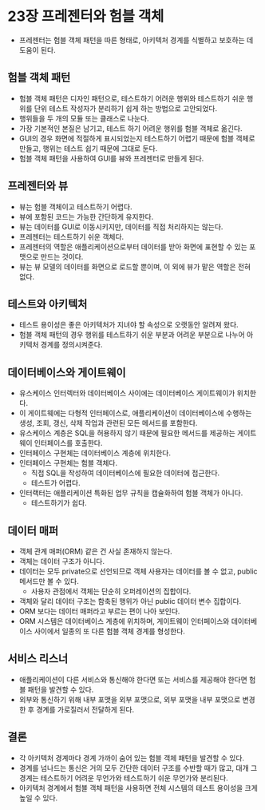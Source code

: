 # 23장 프레젠터와 험블 객체

- 프레젠터는 험블 객체 패턴을 따른 형태로, 아키텍처 경계를 식별하고 보호하는 데 도움이 된다.

## 험블 객체 패턴

- 험블 객체 패턴은 디자인 패턴으로, 테스트하기 어려운 행위와 테스트하기 쉬운 행위를 단위 테스트 작성자가 분리하기 쉽게 하는 방법으로 고안되었다.
- 행위들을 두 개의 모듈 또는 클래스로 나눈다.
- 가장 기본적인 본질은 남기고, 테스트 하기 어려운 행위를 험블 객체로 옮긴다.
- GUI의 경우 화면에 적절하게 표시되었는지 테스트하기 어렵기 때문에 험블 객체로 만들고, 행위는 테스트 쉽기 때문에 그대로 둔다.
- 험블 객체 패턴을 사용하여 GUI를 뷰와 프레젠터로 만들게 된다.


## 프레젠터와 뷰

- 뷰는 험블 객체이고 테스트하기 어렵다.
- 뷰에 포함된 코드는 가능한 간단하게 유지한다.
- 뷰는 데이터를 GUI로 이동시키지만, 데이터를 직접 처리하지는 않는다.
- 프레젠터는 테스트하기 쉬운 객체다.
- 프레젠터의 역할은 애플리케이션으로부터 데이터를 받아 화면에 표현할 수 있는 포맷으로 만드는 것이다.
- 뷰는 뷰 모델의 데이터를 화면으로 로드할 뿐이며, 이 외에 뷰가 맡은 역할은 전혀 없다.

## 테스트와 아키텍처

- 테스트 용이성은 좋은 아키텍처가 지녀야 할 속성으로 오랫동안 알려져 왔다.
- 험블 객체 패턴의 경우 행위를 테스트하기 쉬운 부분과 어려운 부분으로 나누어 아키텍처 경계를 정의시켜준다.

## 데이터베이스와 게이트웨이

- 유스케이스 인터렉터와 데이터베이스 사이에는 데이터베이스 게이트웨이가 위치한다.
- 이 게이트웨에는 다형적 인터페이스로, 애플리케이션이 데이터베이스에 수행하는 생성, 조회, 갱신, 삭제 작업과 관련된 모든 메서드를 포함한다.
- 유스케이스 계층은 SQL을 허용하지 않기 때문에 필요한 메서드를 제공하는 게이트웨이 인터페이스를 호출한다.
- 인터페이스 구현체는 데이터베이스 계층에 위치한다.
- 인터페이스 구현체는 험블 객체다.
  - 직접 SQL을 작성하여 데이터베이스에 필요한 데이터에 접근한다.
  - 테스트가 어렵다.
- 인터랙터는 애플리케이션 특화된 업무 규칙을 캡슐화하여 험블 객체가 아니다.
  - 테스트하기가 쉽다.

## 데이터 매퍼

- 객체 관계 매퍼(ORM) 같은 건 사실 존재하지 않는다.
- 객체는 데이터 구조가 아니다.
- 데이터는 모두 private으로 선언되므로 객체 사용자는 데이터를 볼 수 없고, public 메서드만 볼 수 있다.
  - 사용자 관점에서 객체는 단순히 오퍼레이션의 집합이다.
- 객체와 달리 데이터 구조는 함축된 행위가 아닌 public 데이터 변수 집합이다.
- ORM 보다는 데이터 매퍼라고 부르는 편이 나아 보인다.
- ORM 시스템은 데이터베이스 계층에 위치하며, 게이트웨이 인터페이스와 데이터베이스 사이에서 일종의 또 다른 험블 객체 경계를 형성한다.

## 서비스 리스너

- 애플리케이션이 다른 서비스와 통신해야 한다면 또는 서비스를 제공해야 한다면 험블 패턴을 발견할 수 있다.
- 외부와 통신하기 위해 내부 포맷을 외부 포맷으로, 외부 포맷을 내부 포맷으로 변경한 후 경계를 가로질러서 전달하게 된다.

## 결론

- 각 아키텍처 경계마다 경계 가까이 숨어 있는 험블 객체 패턴을 발견할 수 있다.
- 경계를 넘나드는 통신은 거의 모두 간단한 데이터 구조를 수반할 때가 많고, 대개 그 경계는 테스트하기 어려운 무언가와 테스트하기 쉬운 무언가와 분리된다.
- 아키텍처 경계에서 험블 객체 패턴을 사용하면 전체 시스템의 테스트 용이성을 크게 높일 수 있다.